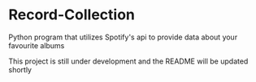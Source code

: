 # Record-Collection
Python program that utilizes Spotify's api to provide data about your favourite albums

This project is still under development and the README will be updated shortly
